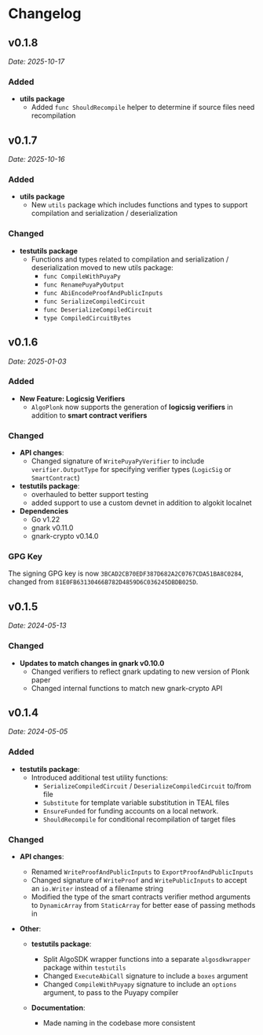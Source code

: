 # Changelog

## v0.1.8
*Date: 2025-10-17*

### Added
- **utils package**
  - Added `func ShouldRecompile` helper to determine if source files need recompilation

## v0.1.7
*Date: 2025-10-16*

### Added
- **utils package**
  - New `utils` package which includes functions and types to support compilation and serialization / deserialization

### Changed
- **testutils package**
  - Functions and types related to compilation and serialization / deserialization moved to new utils package:
    - `func CompileWithPuyaPy`
    - `func RenamePuyaPyOutput`
    - `func AbiEncodeProofAndPublicInputs`
    - `func SerializeCompiledCircuit`
    - `func DeserializeCompiledCircuit`
    - `type CompiledCircuitBytes`

## v0.1.6
*Date: 2025-01-03*

### Added
- **New Feature: Logicsig Verifiers**
  - `AlgoPlonk` now supports the generation of **logicsig verifiers** in addition to **smart contract verifiers**

### Changed
- **API changes**:
  - Changed signature of `WritePuyaPyVerifier` to include `verifier.OutputType` for specifying verifier types (`LogicSig` or `SmartContract`)
- **testutils package**:
  - overhauled to better support testing
  - added support to use a custom devnet in addition to algokit localnet
- **Dependencies**
  - Go v1.22
  - gnark v0.11.0
  - gnark-crypto v0.14.0

### GPG Key
The signing GPG key is now `3BCAD2CB70EDF387D682A2C0767CDA51BA8C0284`, changed from `81E0FB63130466B782D4859D6C036245DBDB025D`.

## v0.1.5
*Date: 2024-05-13*

### Changed
- **Updates to match changes in gnark v0.10.0**
  - Changed verifiers to reflect gnark updating to new version of Plonk paper
  - Changed internal functions to match new gnark-crypto API


## v0.1.4
*Date: 2024-05-05*

### Added
- **testutils package**:
  - Introduced additional test utility functions:
    - `SerializeCompiledCircuit` / `DeserializeCompiledCircuit` to/from file
    - `Substitute` for template variable substitution in TEAL files
    - `EnsureFunded` for funding accounts on a local network.
    - `ShouldRecompile` for conditional recompilation of target files

### Changed
- **API changes**:
  - Renamed `WriteProofAndPublicInputs` to `ExportProofAndPublicInputs`
  - Changed signature of `WriteProof` and `WritePublicInputs` to accept an `io.Writer` instead of a filename string
  - Modified the type of the smart contracts verifier method arguments to `DynamicArray` from `StaticArray` for better ease of passing methods in

- **Other**:
  - **testutils package**:
    - Split AlgoSDK wrapper functions into a separate `algosdkwrapper` package within `testutils`
    - Changed `ExecuteAbiCall` signature to include a `boxes` argument
    - Changed `CompileWithPuyapy` signature to include an `options` argument, to pass to the Puyapy compiler

  - **Documentation**:
    - Made naming in the codebase more consistent
